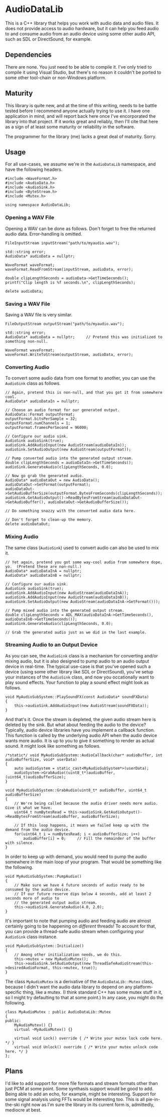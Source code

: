 # AudioDataLib

This is a C++ library that helps you work with audio data and audio files.  It does not provide access to
audio hardware, but it can help you feed audio to and consume audio from an audio device using some other
audio API, such as SDL or DirectSound, for example.

## Dependencies

There are none.  You just need to be able to compile it.  I've only tried to compile it using Visual Studio,
but there's no reason it couldn't be ported to some other tool-chain or non-Windows platform.

## Maturity

This library is quite new, and at the time of this writing, needs to be battle tested before I recommend anyone
actually trying to use it.  I have one application in mind, and will report back here once I've encorporated
the library into that project.  If it works great and reliably, then I'll cite that here as a sign of at least
some maturity or reliability in the software.

The programmer for the library (me) lacks a great deal of maturity.  Sorry.

## Usage

For all use-cases, we assume we're in the `AudioDataLib` namespace, and have the following headers.

```
#include <WaveFormat.h>
#include <AudioData.h>
#include <AudioSink.h>
#include <ByteStream.h>
#include <Mutex.h>

using namespace AudioDataLib;
```

### Opening a WAV File

Opening a WAV can be done as follows.  Don't forget to free the returned audio data.  Error-handling is omitted.

```
FileInputStream inputStream("path/to/myaudio.wav");

std::string error;
AudioData* audioData = nullptr;

WaveFormat waveFormat;
waveFormat.ReadFromStream(inputStream, audioData, error);

double clipLengthSeconds = audioData->GetTimeSeconds();
printf("Clip length is %f seconds.\n", clipLengthSeconds);

delete audioData;
```

### Saving a WAV File

Saving a WAV file is very similar.

```
FileOutputStream outputStream("path/to/myaudio.wav");

std::string error;
AudioData* audioData = nullptr;     // Pretend this was initialized to something non-null.

WaveFormat waveFormat;
waveFormat.WriteToStream(outputStream, audioData, error);
```

### Converting Audio

To convert some audio data from one format to another, you can use the `AudioSink` class as follows.

```
// Again, pretend this is non-null, and that you got it from somewhere cool.
AudioData* audioDataIn = nullptr;

// Choose an audio format for our generated output.
AudioData::Format outputFormat;
outputFormat.bitsPerSample = 32;
outputFormat.numChannels = 1;
outputFormat.framesPerSecond = 96000;

// Configure our audio sink.
AudioSink audioSink(true);
audioSink.AddAudioInput(new AudioStream(audioDataIn));
audioSink.SetAudioOutput(new AudioStream(outputFormat));

// Pump converted audio into the generated output stream.
double clipLengthSeconds = audioDataIn->GetTimeSeconds();
audioSink.GenerateAudio(clipLengthSeconds, 0.0);

// Now go grab the generated audio.
AudioData* audioDataOut = new AudioData();
audioDataOut->SetFormat(outputFormat);
audioDataOut->SetAudioBufferSize(outputFormat.BytesFromSeconds(clipLengthSeconds));
audioSink.GetAudioOutput()->ReadBytesFromStream(audioDataOut->GetAudioBuffer(), audioDataOut->GetAudioBufferSize());

// Do something snazzy with the converted audio data here.

// Don't forget to clean-up the memory.
delete audioDataOut;
```

### Mixing Audio

The same class (`AudioSink`) used to convert audio can also be used to mix it.

```
// Yet again, pretend you got some way-cool audio from somewhere dope, yo.  (Pretend these are non-null.)
AudioData* audioDataInA = nullptr;
AudioData* audioDataInB = nullptr;

// Configure our audio sink.
AudioSink audioSink(true);
audioSink.AddAudioInput(new AudioStream(audioDataInA));
audioSink.AddAudioInput(new AudioStream(audioDataInB));
audioSink.SetAudioOutput(new AudioStream(audioDataInA->GetFormat()));

// Pump mixed audio into the generated output stream.
double clipLengthSeconds = ADL_MAX(audioDataInA->GetTimeSeconds(), audioDataInB->GetTimeSeconds());
audioSink.GenerateAudio(clipLengthSeconds, 0.0);

// Grab the generated audio just as we did in the last example.
```

### Streaming Audio to an Output Device

As you can see, the `AudioSink` class is a mechanism for converting and/or mixing audio, but it is
also designed to pump audio to an audio output device in real-time.  The typical use-case is that
you've opened such a device (using some other library like SDL or DirectSound), you've setup your
instances of the `AudioSink` class, and now you occationally want to play sound effects.  Your
function to play a sound effect might look as follows.

```
void MyAudioSubSystem::PlaySoundFX(const AudioData* soundFXData)
{
    this->audioSink.AddAudioInput(new AudioStream(soundFXData));
}
```

And that's it.  Once the stream is depleted, the given audio stream here is deleted by the sink.
But what about feeding the audio to the device?  Typically, audio device libraries have you
implement a callback function.  This function is called by the underlying audio API when the
audio device wants more audio.  It is up to you to give it something to render as actual sound.
It might look like something as follows.

```
/*static*/ void MyAudioSubSystem::AudioCallback(char* audioBuffer, int audioBufferSize, void* userData)
{
    auto audioSystem = static_cast<MyAudioSubSystem*>(userData);
    audioSystem->GrabAudio((uint8_t*)audioBuffer, (uint64_t)audioBufferSize);
}

void MyAudioSubSystem::GrabAudio(uint8_t* audioBuffer, uint64_t audioBufferSize)
{
    // We're being called because the audio driver needs more audio.  Give it what we have.
    uint64_t numBytesRead = this->audioSink.GetAudioOutput()->ReadBytesFromStream(audioBuffer, audioBufferSize);

    // If this loop happens, it means we failed keep up with the demand from the audio device.
    for(uint64_t i = numBytesRead; i < audioBufferSize; i++)
        audioBuffer[i] = 0;     // Fill the remainder of the buffer with silence.
}
```

In order to keep up with demand, you would need to pump the audio somewhere in the main
loop of your program.  That would be something like the following.

```
void MyAudioSubSystem::PumpAudio()
{
    // Make sure we have 4 future seconds of audio ready to be consumed by the audio device.
    // If our future reserve dips below 4 seconds, add at least 2 seconds more of audio to
    // the generated output audio stream.
    this->audioSink.GenerateAudio(4.0, 2.0);
}
```

It's important to note that pumping audio and feeding audio are almost certainly going to
be happening on *different* threads!  To account for that, you can provide a thread-safe
audio stream when configuring your `AudioSink` class instance.

```
void MyAudioSubSystem::Initialize()
{
    // Among other initialization needs, we do this.
    this->mutex = new MyAudioMutex();
    this->audioSink.SetAudioOutput(new ThreadSafeAudioStream(this->desiredAudioFormat, this->mutex, true));
}
```

The class `MyAudioMutex` is a derivative of the `AudioDataLib::Mutex` class, because I didn't
want the audio data library to depend on any platform-specific thing, like a mutex.
(I think standard C++ has some mutex stuff in it, so I might try defaulting to that at some point.)
In any case, you might do the following.

```
class MyAudioMutex : public AudioDataLib::Mutex
{
public:
    MyAudioMutex() {}
    virtual ~MyAudioMutex() {}

    virtual void Lock() override { /* Write your mutex lock code here. */ }
    virtual void Unlock() override { /* Write your mutex unlock code here. */ }
};
```

## Plans

I'd like to add support for more file formats and stream formats other than just PCM at some point.
Some synthasis support would be good to add.  Being able to add an echo, for example, might be
interesting.  Support for some signal analysis using FFTs would be interesting too.
This is all pie-in-the-ski right now as I'm sure the library in its current form is,
admittedly, mediocre at best.